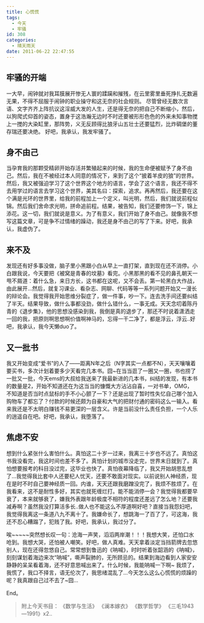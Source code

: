 ```yaml
---
title: 心慌慌
tags:
  - 今天
  - 牢骚
id: 308
categories:
  - 晴天雨天
date: 2011-06-22 22:47:55
---
```


## 牢骚的开端
一大早，闹钟就对我耳膜展开惨无人寰的蹂躏和摧残，在云里雾里垂死挣扎无数遍无果，不得不屈服于闹钟的职业操守和这无奈的社会规则。 尽管曾经无数次言语、文字齐齐上阵抗议这淫威大发的人生，还是得无奈的把自己不断缩小，然后，以狗爬式仰首的姿态，置身于这浩瀚无边时不时还要被形形色色的外来未知事物搅上一搅的大染缸里，那阵势，义无反顾得比狼牙山五壮士还要猛烈，比炸碉堡的董存瑞还要决绝。 好吧，我承认，我发牢骚了。<!--more-->

## 身不由己
当孕育我的那颗受精卵开始存活并繁殖起来的时候，我的生命便被赋予了身不由己。然后，我在不被经过本人同意的情况下，来到了这个“披着羊皮的狼”的世界。然后，我又被强迫学习了这个世界这个地方的语言，学会了这个语言，我还不得不去用学过的语言去学习这个世界，美其名曰：探索，追求。再再然后，我还要在这个满是光环的世界里，给我的前程加上一个定义，叫光明，然后，我们就说前程似锦。然后我们舍命求光明，拼命追前程。结果，被告知，我们还要修饰一下，锦上添花。这一切，我们就说是意义。为了有意义，我们开始了身不由己。就像我不想写这篇文章，可是争不过情绪的躁动，我还是身不由己的写了下来。好吧，我承认，我虚伪了。

## 来不及
发现还有好多事没做，脑子里小黑跟小白从早上一直打架，直到现在还不消停。小白跟我说，今天要把《被窝是青春的坟墓》看完。小黑那黑的看不见的鼻孔朝天一甩不屑道：着什么急，来日方长，这书都在这呢，又不会丢。第一轮黑白大作战，由此展开...然后，就复习课业、看杂志、网聊、代码等等一系列问题开始又一漫长的辩论会。我觉得我开始思维分裂症了，做一件事，吵一下。连去洗手间还要纠结了半天。结果导致，做什么事都没劲，做什么错什么，一事无成。天天念叨着陈丹青的《退步集》，他的思想没感染到我，我倒是真的退步了，那还不时说着潇洒走一回的我，把原则啊思想啊价值啊神马的，忘得一干二净了，都是浮云，浮云..好吧，我承认，我今天懒duo了。

## 又一批书
我又开始变成“爱书”的人了——距离N年之后（N字其实一点都不N），天天嚷嚷着要买书，多次计划着要多少天看完几本书。囧~在当当逛了一圈又一圈，书也捞了一批又一批，今天ems的大叔给我送来了我最新进的几本书，纠结的发现，有本书的数量是2，开始不知道还在为这当当的慷慨大方沾沾自喜，一对书单，OMG，不知道是否当时点鼠标的手不小心颤了一下？还是出现了暂时性失忆自己哪个加入购物车了都忘了？付款的时候还颇为自豪和大气的把财付通的密码这么一输入。看来我还是不太明白赚钱不易更深的一层含义。许是当前没什么责任负担，一个人乐的逍遥自在吧。好吧，我承认，我堕落了。

## 焦虑不安
想到什么紧张什么害怕什么。真怕这二十岁一过来，我离三十岁也不远了。真怕这书我没看完，我这时间也差不多了。真怕计划的城市没走完，世界末日就到了。真怕想要报考的科目没过完，这毕业也快了。真怕夜幕降临了，我又开始胡思乱想了...我觉得我比套中人还要杞人忧天，还要不敢面对现实。以前说别人神经质，现在是时不时自己要神经质一回。内谁，天天还跟我磨蹭没完了，我烦不胜烦了。在我看来，这不是耐性多好，其实也就死缠烂打。能不能消停一会？我觉得我都要早衰了，本来就够衰了，嫌我外表跟年龄极度不相符的程度还差远了怎么地？还要我减寿啊？虽然我没打算活多长..做人也不能这么不厚道啊好吧？直接当我怨妇吧，我觉得我离这一条道八九不离十了。我嫌命长了，想跳海一了百了了，可这海，我还不忍心糟蹋了，犯贱了我。好吧，我承认，我过分了。

唉~~~~~突然想长叹一句：沧海一声笑，滔滔两岸潮！！！我想大笑，还怕口水呛到。我想大哭，还怕被人嘲笑。好吧，做人真难。天天拿着淡定当挡箭牌去忽悠别人，现在还得忽悠自己。常常想到鲁迅的《呐喊》，时时听着张韶涵的《呐喊》，刻刻谋划着海边来次“呐喊”，嘶声裂肺的，无所顾忌的。结果到海边看到人家安安静静的呆呆看着海，还不好意思喊出来了。什么时候，我能呐喊一下啊~ 我烦了，我慌了，我口不择言，语无伦次了，我思绪混乱了...今天怎么这么心慌慌的烦躁的呢？我真跟自己过不去了~囧...

End。

> 附上今天书目：
> 《数学与生活》
> 《澜本嫁衣》
> 《数学哲学》
> 《三毛1943—1991》x2..
                      
